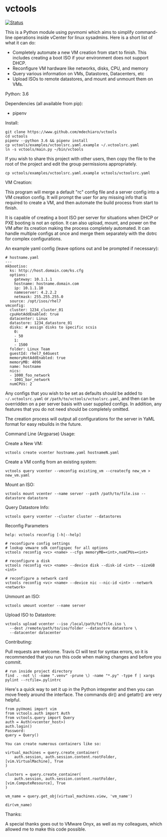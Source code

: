 vctools
======

[![Status](https://travis-ci.org/mdechiaro/vctools.svg?branch=master)](https://travis-ci.org/mdechiaro/vctools)

This is a Python module using pyvmomi which aims to simplify
command-line operations inside vCenter for linux sysadmins. Here is a
short list of what it can do:

  - Completely automate a new VM creation from start to finish. This
    includes creating a boot ISO if your environment does not support DHCP.
  - Reconfigure VM hardware like networks, disks, CPU, and memory
  - Query various information on VMs, Datastores, Datacenters, etc
  - Upload ISOs to remote datastores, and mount and unmount them on VMs.

Python: 3.6

Dependencies (all available from pip):
  - pipenv

Install:

    git clone https://www.github.com/mdechiaro/vctools
    cd vctools
    pipenv --python 3.6 && pipenv install
    cp vctools/examples/vctoolsrc.yaml.example ~/.vctoolsrc.yaml
    ln -s vctools/main.py ~/bin/vctools

If you wish to share this project with other users, then copy the file to
the root of the project and edit the group permissions appropriately.

    cp vctools/examples/vctoolsrc.yaml.example vctools/vctoolsrc.yaml

VM Creation:

This program will merge a default "rc" config file and a server config
into a VM creation config. It will prompt the user for any missing info
that is required to create a VM, and then automate the build process
from start to finish.

It is capable of creating a boot ISO per server for situations when DHCP
or PXE booting is not an option. It can also upload, mount, and power on
the VM after its creation making the process completely automated. It
can handle multiple configs at once and merge them separately with the
dotrc for complex configurations.

An example yaml config (leave options out and be prompted if necessary):

    # hostname.yaml
    ---
    mkbootiso:
      ks: http://host.domain.com/ks.cfg
      options:
        gateway: 10.1.1.1
        hostname: hostname.domain.com
        ip: 10.1.1.10
        nameserver: 4.2.2.2
        netmask: 255.255.255.0
      source: /opt/isos/rhel7
    vmconfig:
      cluster: 1234_cluster_01
      cpuHotAddEnabled: true
      datacenter: Linux
      datastore: 1234_datastore_01
      disks: # assign disks to specific scsis
        0:
        - 50
        1:
        - 1500
      folder: Linux Team
      guestId: rhel7_64Guest
      memoryHotAddEnabled: true
      memoryMB: 4096
      name: hostname
      nics:
      - 1000_foo_network
      - 1001_bar_network
      numCPUs: 2


Any configs that you wish to be set as defaults should be added to
`~/.vctoolsrc.yaml` or `/path/to/vctools/vctoolsrc.yaml`, and then can
be overridden on a per server basis with user supplied configs. In
addition, any features that you do not need should be completely
omitted.

The creation process will output all configurations for the server in
YaML format for easy rebuilds in the future.

Command Line (Argparse) Usage:

Create a New VM:

    vctools create vcenter hostname.yaml hostnameN.yaml

Create a VM config from an existing system:

    vctools query vcenter --vmconfig existing_vm --createcfg new_vm > new_vm.yaml

Mount an ISO:

    vctools mount vcenter --name server --path /path/to/file.iso --datastore datastore

Query Datastore Info:

    vctools query vcenter --cluster cluster --datastores

Reconfig Parameters

    help: vctools reconfig [-h|--help]

    # reconfigure config settings
    # lookup vmware sdk configspec for all options
    vctools reconfig <vc> <name> --cfgs memoryMB=<int>,numCPUs=<int>

    # reconfigure a disk
    vctools reconfig <vc> <name> --device disk --disk-id <int> --sizeGB <int>

    # reconfigure a network card
    vctools reconfig <vc> <name> --device nic --nic-id <int> --network <network>

Unmount an ISO:

    vctools umount vcenter --name server

Upload ISO to Datastore:

    vctools upload vcenter --iso /local/path/to/file.iso \
      --dest /remote/path/to/iso/folder --datastore datastore \
      --datacenter datacenter

Contributing:

Pull requests are welcome. Travis CI will test for syntax errors, so it
is recommended that you run this code when making changes and before you
commit.

    # run inside project directory
    find . -not \( -name ".venv" -prune \) -name "*.py" -type f | xargs pylint --rcfile=.pylintrc


Here's a quick way to set it up in the Python intepreter and then you
can move freely around the interface. The commands dir() and getattr()
are very helpful.

    from pyVmomi import vim
    from vctools.auth import Auth
    from vctools.query import Query
    auth = Auth(<vcenter_host>)
    auth.login()
    Password:
    query = Query()

    You can create numerous containers like so:

    virtual_machines = query.create_container(
        auth.session, auth.session.content.rootFolder, [vim.VirtualMachine], True
    )

    clusters = query.create_container(
        auth.session, auth.session.content.rootFolder, [vim.ComputeResource], True
    )

    vm_name = query.get_obj(virtual_machines.view, 'vm_name')

    dir(vm_name)

Thanks:

A special thanks goes out to VMware Onyx, as well as my colleagues,
which allowed me to make this code possible.

